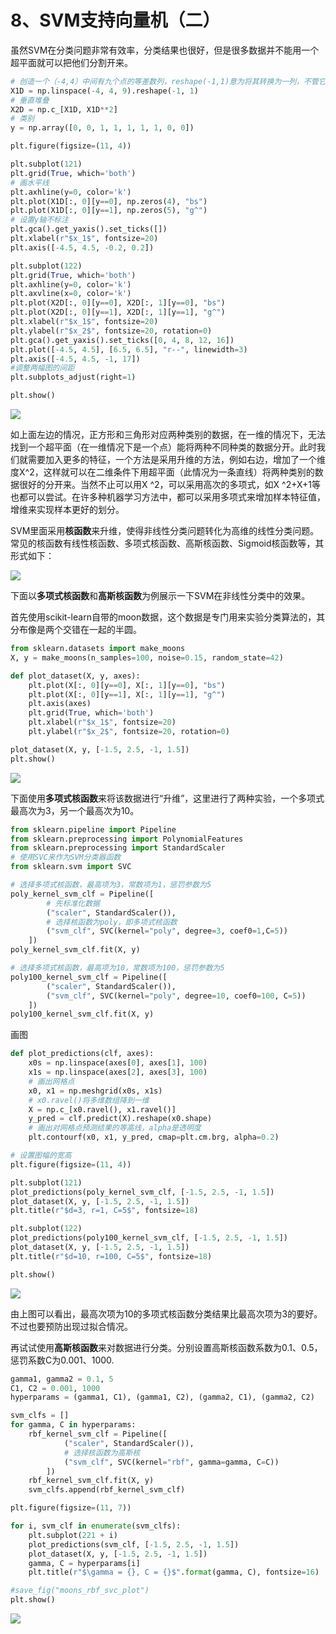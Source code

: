 # 8、SVM支持向量机（二）

虽然SVM在分类问题非常有效率，分类结果也很好，但是很多数据并不能用一个超平面就可以把他们分割开来。

```python
# 创造一个（-4,4）中间有九个点的等差数列，reshape(-1,1)意为将其转换为一列，不管它有多少行
X1D = np.linspace(-4, 4, 9).reshape(-1, 1)
# 垂直堆叠
X2D = np.c_[X1D, X1D**2]
# 类别
y = np.array([0, 0, 1, 1, 1, 1, 1, 0, 0])

plt.figure(figsize=(11, 4))

plt.subplot(121)
plt.grid(True, which='both')
# 画水平线
plt.axhline(y=0, color='k')
plt.plot(X1D[:, 0][y==0], np.zeros(4), "bs")
plt.plot(X1D[:, 0][y==1], np.zeros(5), "g^")
# 设置y轴不标注
plt.gca().get_yaxis().set_ticks([])
plt.xlabel(r"$x_1$", fontsize=20)
plt.axis([-4.5, 4.5, -0.2, 0.2])

plt.subplot(122)
plt.grid(True, which='both')
plt.axhline(y=0, color='k')
plt.axvline(x=0, color='k')
plt.plot(X2D[:, 0][y==0], X2D[:, 1][y==0], "bs")
plt.plot(X2D[:, 0][y==1], X2D[:, 1][y==1], "g^")
plt.xlabel(r"$x_1$", fontsize=20)
plt.ylabel(r"$x_2$", fontsize=20, rotation=0)
plt.gca().get_yaxis().set_ticks([0, 4, 8, 12, 16])
plt.plot([-4.5, 4.5], [6.5, 6.5], "r--", linewidth=3)
plt.axis([-4.5, 4.5, -1, 17])
#调整两幅图的间距
plt.subplots_adjust(right=1)

plt.show()
```

![](C:\ML-Excercise\pictures\SVM\4.png)

如上面左边的情况，正方形和三角形对应两种类别的数据，在一维的情况下，无法找到一个超平面（在一维情况下是一个点）能将两种不同种类的数据分开。此时我们就需要加入更多的特征，一个方法是采用升维的方法，例如右边，增加了一个维度X^2，这样就可以在二维条件下用超平面（此情况为一条直线）将两种类别的数据很好的分开来。当然不止可以用X ^2，可以采用高次的多项式，如X ^2+X+1等也都可以尝试。在许多种机器学习方法中，都可以采用多项式来增加样本特征值，增维来实现样本更好的划分。

SVM里面采用**核函数**来升维，使得非线性分类问题转化为高维的线性分类问题。常见的核函数有线性核函数、多项式核函数、高斯核函数、Sigmoid核函数等，其形式如下：

![](C:\ML-Excercise\pictures\SVM\5.jpg)

下面以**多项式核函数**和**高斯核函数**为例展示一下SVM在非线性分类中的效果。

首先使用scikit-learn自带的moon数据，这个数据是专门用来实验分类算法的，其分布像是两个交错在一起的半圆。

```python
from sklearn.datasets import make_moons
X, y = make_moons(n_samples=100, noise=0.15, random_state=42)

def plot_dataset(X, y, axes):
    plt.plot(X[:, 0][y==0], X[:, 1][y==0], "bs")
    plt.plot(X[:, 0][y==1], X[:, 1][y==1], "g^")
    plt.axis(axes)
    plt.grid(True, which='both')
    plt.xlabel(r"$x_1$", fontsize=20)
    plt.ylabel(r"$x_2$", fontsize=20, rotation=0)

plot_dataset(X, y, [-1.5, 2.5, -1, 1.5])
plt.show()
```

![](C:\ML-Excercise\pictures\SVM\5.png)

下面使用**多项式核函数**来将该数据进行“升维”，这里进行了两种实验，一个多项式最高次为3，另一个最高次为10。

```python
from sklearn.pipeline import Pipeline
from sklearn.preprocessing import PolynomialFeatures
from sklearn.preprocessing import StandardScaler
# 使用SVC来作为SVM分类器函数
from sklearn.svm import SVC

# 选择多项式核函数，最高项为3，常数项为1，惩罚参数为5
poly_kernel_svm_clf = Pipeline([
    	# 先标准化数据
        ("scaler", StandardScaler()),
        # 选择核函数为poly，即多项式核函数
        ("svm_clf", SVC(kernel="poly", degree=3, coef0=1,C=5))
    ])
poly_kernel_svm_clf.fit(X, y)

# 选择多项式核函数，最高项为10，常数项为100，惩罚参数为5
poly100_kernel_svm_clf = Pipeline([
        ("scaler", StandardScaler()),
        ("svm_clf", SVC(kernel="poly", degree=10, coef0=100, C=5))
    ])
poly100_kernel_svm_clf.fit(X, y)

```

画图

```python
def plot_predictions(clf, axes):
    x0s = np.linspace(axes[0], axes[1], 100)
    x1s = np.linspace(axes[2], axes[3], 100)
    # 画出网格点
    x0, x1 = np.meshgrid(x0s, x1s)
    # x0.ravel()将多维数组降到一维
    X = np.c_[x0.ravel(), x1.ravel()]
    y_pred = clf.predict(X).reshape(x0.shape)
    # 画出对网格点预测结果的等高线，alpha是透明度
    plt.contourf(x0, x1, y_pred, cmap=plt.cm.brg, alpha=0.2)

# 设置图幅的宽高
plt.figure(figsize=(11, 4))

plt.subplot(121)
plot_predictions(poly_kernel_svm_clf, [-1.5, 2.5, -1, 1.5])
plot_dataset(X, y, [-1.5, 2.5, -1, 1.5])
plt.title(r"$d=3, r=1, C=5$", fontsize=18)

plt.subplot(122)
plot_predictions(poly100_kernel_svm_clf, [-1.5, 2.5, -1, 1.5])
plot_dataset(X, y, [-1.5, 2.5, -1, 1.5])
plt.title(r"$d=10, r=100, C=5$", fontsize=18)

plt.show()
```

![](C:\ML-Excercise\pictures\SVM\6.png)

由上图可以看出，最高次项为10的多项式核函数分类结果比最高次项为3的要好。不过也要预防出现过拟合情况。

再试试使用**高斯核函数**来对数据进行分类。分别设置高斯核函数系数为0.1、0.5，惩罚系数C为0.001、1000.

```python
gamma1, gamma2 = 0.1, 5
C1, C2 = 0.001, 1000
hyperparams = (gamma1, C1), (gamma1, C2), (gamma2, C1), (gamma2, C2)

svm_clfs = []
for gamma, C in hyperparams:
    rbf_kernel_svm_clf = Pipeline([
            ("scaler", StandardScaler()),
            # 选择核函数为高斯核
            ("svm_clf", SVC(kernel="rbf", gamma=gamma, C=C))
        ])
    rbf_kernel_svm_clf.fit(X, y)
    svm_clfs.append(rbf_kernel_svm_clf)

plt.figure(figsize=(11, 7))

for i, svm_clf in enumerate(svm_clfs):
    plt.subplot(221 + i)
    plot_predictions(svm_clf, [-1.5, 2.5, -1, 1.5])
    plot_dataset(X, y, [-1.5, 2.5, -1, 1.5])
    gamma, C = hyperparams[i]
    plt.title(r"$\gamma = {}, C = {}$".format(gamma, C), fontsize=16)

#save_fig("moons_rbf_svc_plot")
plt.show()
```

![](C:\ML-Excercise\pictures\SVM\7.png)

